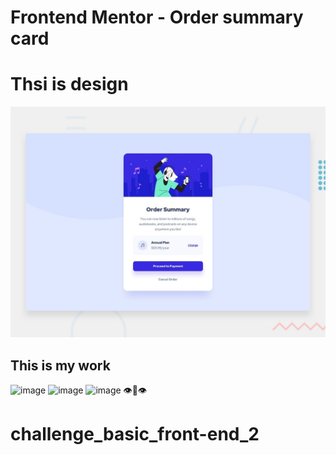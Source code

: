 # Frontend Mentor - Order summary card
# Thsi is design

![Design preview for the Order summary card coding challenge](./design/desktop-preview.jpg)

## This is my work 
![image](https://github.com/boytur/challenge_basic_front-end_2/assets/104257779/8cae6964-a7a0-4c47-baf3-9be980e1f312)
![image](https://github.com/boytur/challenge_basic_front-end_2/assets/104257779/fbb8a78a-dfd4-4d7d-9a00-34ce06e2eeef)
![image](https://github.com/boytur/challenge_basic_front-end_2/assets/104257779/204b0a42-c4d1-4e10-a2d2-65d688fa2115)
👁️🫦👁️
# challenge_basic_front-end_2
